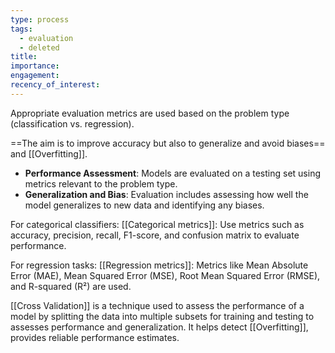 ```yaml
---
type: process
tags:
  - evaluation
  - deleted
title: 
importance: 
engagement: 
recency_of_interest:
---
```

Appropriate evaluation metrics are used based on the problem type (classification vs. regression).

==The aim is to improve accuracy but also to generalize and avoid biases== and [[Overfitting]].

- **Performance Assessment**: Models are evaluated on a testing set using metrics relevant to the problem type.
- **Generalization and Bias**: Evaluation includes assessing how well the model generalizes to new data and identifying any biases.

For categorical classifiers: [[Categorical metrics]]:  Use metrics such as accuracy, precision, recall, F1-score, and confusion matrix to evaluate performance.

For regression tasks: [[Regression metrics]]: Metrics like Mean Absolute Error (MAE), Mean Squared Error (MSE), Root Mean Squared Error (RMSE), and R-squared (R²) are used.

[[Cross Validation]] is a technique used to assess the performance of a model by splitting the data into multiple subsets for training and testing to
assesses performance and generalization. It helps detect [[Overfitting]], provides reliable performance estimates.



